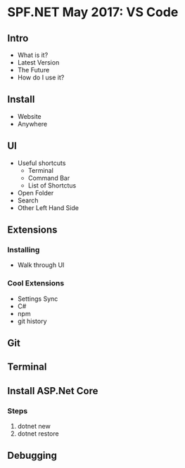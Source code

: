 # SPF.NET May 2017: VS Code 

## Intro
* What is it?
* Latest Version
* The Future
* How do I use it?

## Install
* Website
* Anywhere

## UI
* Useful shortcuts
    * Terminal
    * Command Bar
    * List of Shortctus 
* Open Folder
* Search
* Other Left Hand Side

## Extensions
### Installing
* Walk through UI

### Cool Extensions
* Settings Sync
* C#
* npm
* git history

## Git

## Terminal

## Install ASP.Net Core
### Steps
1. dotnet new
2. dotnet restore

## Debugging
